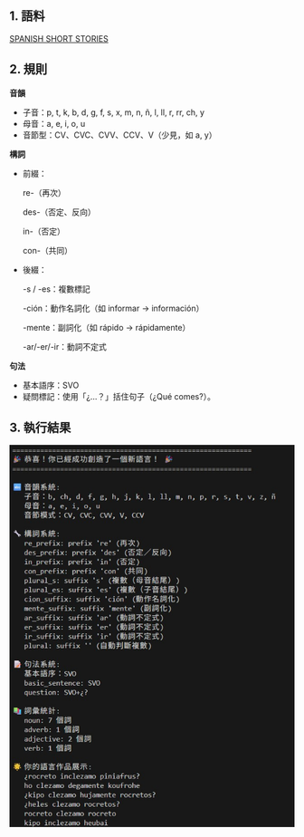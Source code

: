 ## 1. 語料
[SPANISH SHORT STORIES](https://www.gutenberg.org/cache/epub/33406/pg33406-images.html)


## 2. 規則

**音韻**

- 子音：p, t, k, b, d, g, f, s, x, m, n, ñ, l, ll, r, rr, ch, y
- 母音：a, e, i, o, u
- 音節型：CV、CVC、CVV、CCV、V（少見，如 a, y）



**構詞**

- 前綴：


  re-（再次）
  
  
  des-（否定、反向）
  
  
  in-（否定）
  
  
  con-（共同）


- 後綴：


  -s / -es：複數標記
  
  
  -ción：動作名詞化（如 informar → información）
  
  
  -mente：副詞化（如 rápido → rápidamente）
  
  
  -ar/-er/-ir：動詞不定式


**句法**

- 基本語序：SVO
- 疑問標記：使用「¿...？」括住句子（¿Qué comes?）。


## 3. 執行結果
![執行結果](結果.jpg)

